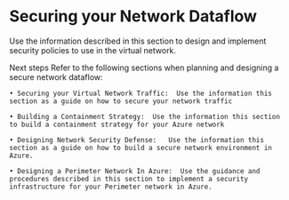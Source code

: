 # Securing your Network Dataflow


Use the information described in this section to design and implement security policies to use in the virtual network.



Next steps
Refer to the following sections when planning and designing a secure network dataflow:

	• Securing your Virtual Network Traffic:  Use the information this section as a guide on how to secure your network traffic
	
	• Building a Containment Strategy:  Use the information this section to build a containment strategy for your Azure network
	
	• Designing Network Security Defense:   Use the information this section as a guide on how to build a secure network environment in Azure.  
	
	• Designing a Perimeter Network In Azure:  Use the guidance and procedures described in this section to implement a security infrastructure for your Perimeter network in Azure.
	
